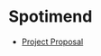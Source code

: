 # Spotimend
- [Project Proposal](https://www.notion.so/sellersc/Spotimmend-Proposal-b0658c64ea784218bb86e085f0dd1175)